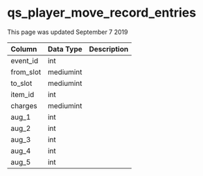 # qs\_player\_move\_record\_entries

This page was updated September 7 2019

| Column | Data Type | Description |
| :--- | :--- | :--- |
| event\_id | int |  |
| from\_slot | mediumint |  |
| to\_slot | mediumint |  |
| item\_id | int |  |
| charges | mediumint |  |
| aug\_1 | int |  |
| aug\_2 | int |  |
| aug\_3 | int |  |
| aug\_4 | int |  |
| aug\_5 | int |  |

